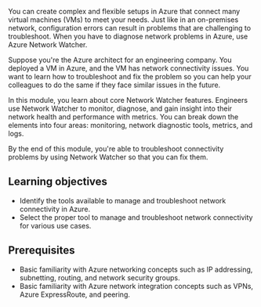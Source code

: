 You can create complex and flexible setups in Azure that connect many virtual machines (VMs) to meet your needs. Just like in an on-premises network, configuration errors can result in problems that are challenging to troubleshoot. When you have to diagnose network problems in Azure, use Azure Network Watcher.

Suppose you're the Azure architect for an engineering company. You deployed a VM in Azure, and the VM has network connectivity issues. You want to learn how to troubleshoot and fix the problem so you can help your colleagues to do the same if they face similar issues in the future.

In this module, you learn about core Network Watcher features. Engineers use Network Watcher to monitor, diagnose, and gain insight into their network health and performance with metrics. You can break down the elements into four areas: monitoring, network diagnostic tools, metrics, and logs.

By the end of this module, you're able to troubleshoot connectivity problems by using Network Watcher so that you can fix them.

## Learning objectives

- Identify the tools available to manage and troubleshoot network connectivity in Azure.
- Select the proper tool to manage and troubleshoot network connectivity for various use cases.

## Prerequisites

- Basic familiarity with Azure networking concepts such as IP addressing, subnetting, routing, and network security groups.
- Basic familiarity with Azure network integration concepts such as VPNs, Azure ExpressRoute, and peering.
